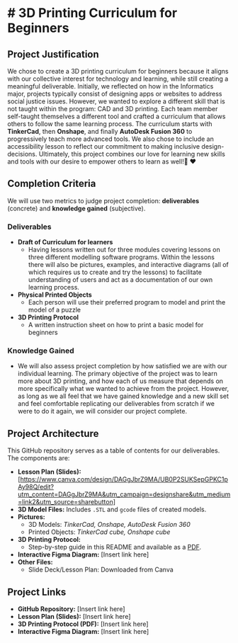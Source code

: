 # # 3D Printing Curriculum for Beginners

## Project Justification
We chose to create a 3D printing curriculum for beginners because it aligns with our collective interest for technology and learning, while still creating a meaningful deliverable. Initially, we reflected on how in the Informatics major, projects typically consist of designing apps or websites to address social justice issues. However, we wanted to explore a different skill that is not taught within the program: CAD and 3D printing.  Each team member self-taught themselves a different tool and crafted a curriculum that allows others to follow the same learning process. The curriculum starts with **TinkerCad**, then **Onshape**, and finally **AutoDesk Fusion 360** to progressively teach more advanced tools. We also chose to include an accessibility lesson to reflect our commitment to making inclusive design-decisions. Ultimately, this project combines our love for learning new skills and tools with our desire to empower others to learn as well!🙂 ♥️

## Completion Criteria
We will use two metrics to judge project completion: **deliverables** (concrete) and **knowledge gained** (subjective).

### Deliverables
- **Draft of Curriculum for learners**
  - Having lessons written out for three modules covering lessons on three different modelling software programs. Within the lessons there will also be pictures, examples, and interactive diagrams  (all of which requires us to create and try the lessons) to facilitate understanding of users and act as a documentation of our own learning process.
- **Physical Printed Objects**
  - Each person will use their preferred program to model and print the model of a puzzle
- **3D Printing Protocol**
  - A written instruction sheet on how to print a basic model for beginners

### Knowledge Gained
- We will also assess project completion by how satisfied we are with our individual learning. The primary objective of the project was to learn more about 3D printing, and how each of us measure that depends on more specifically what we wanted to achieve from the project. However, as long as we all feel that we have gained knowledge and a new skill set and feel comfortable replicating our deliverables from scratch if we were to do it again, we will consider our project complete.

## Project Architecture
This GitHub repository serves as a table of contents for our deliverables. The components are:

- **Lesson Plan (Slides):** [https://www.canva.com/design/DAGgJbrZ9MA/UB0P2SUKSepGPKC1pAy98Q/edit?utm_content=DAGgJbrZ9MA&utm_campaign=designshare&utm_medium=link2&utm_source=sharebutton]
- **3D Model Files:** Includes `.STL` and `gcode` files of created models.
- **Pictures:**
  - 3D Models: *TinkerCad, Onshape, AutoDesk Fusion 360*
  - Printed Objects: *TinkerCad cube, Onshape cube*
- **3D Printing Protocol:** 
  - Step-by-step guide in this README and available as a [PDF](#).
- **Interactive Figma Diagram:** [Insert link here]
- **Other Files:** 
  - Slide Deck/Lesson Plan: Downloaded from Canva

## Project Links
- **GitHub Repository:** [Insert link here]
- **Lesson Plan (Slides):** [Insert link here]
- **3D Printing Protocol (PDF):** [Insert link here]
- **Interactive Figma Diagram:** [Insert link here]
